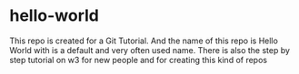 # hello-world
This repo is created for a Git Tutorial. And the name of this repo is Hello World with is a default and very often used name.
There is also the step by step tutorial on w3  for new people and for creating this kind of repos
